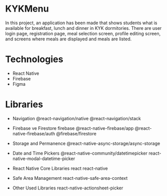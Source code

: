 # KYKMenu
In this project, an application has been made that shows students what is available for breakfast, lunch and dinner in KYK dormitories. There are user login page, registration page, meal selection screen, profile editing screen, and screens where meals are displayed and meals are listed.

# Technologies
- React Native
- Firebase
- Figma

# Libraries
- Navigation
@react-navigation/native
@react-navigation/stack

- Firebase ve Firestore
firebase
@react-native-firebase/app
@react-native-firebase/auth
@firebase/firestore

- Storage and Permanence
@react-native-async-storage/async-storage

- Date and Time Pickers
@react-native-community/datetimepicker
react-native-modal-datetime-picker

- React Native Core Libraries
react
react-native

- Safe Area Management
react-native-safe-area-context

- Other Used Libraries
react-native-actionsheet-picker
